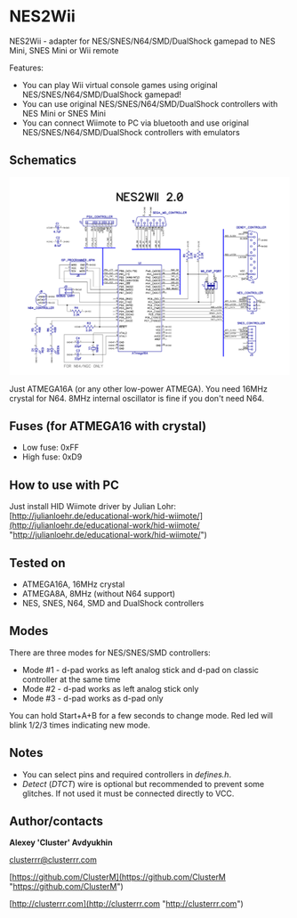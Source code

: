 # NES2Wii

NES2Wii - adapter for NES/SNES/N64/SMD/DualShock gamepad to NES Mini, SNES Mini or Wii remote

Features:

* You can play Wii virtual console games using original NES/SNES/N64/SMD/DualShock gamepad!
* You can use original NES/SNES/N64/SMD/DualShock controllers with NES Mini or SNES Mini
* You can connect Wiimote to PC via bluetooth and use original NES/SNES/N64/SMD/DualShock controllers with emulators

## Schematics

![Schematics](board/nes2wii.png)

Just ATMEGA16A (or any other low-power ATMEGA). You need 16MHz crystal for N64. 8MHz internal oscillator is fine if you don't need N64.

## Fuses (for ATMEGA16 with crystal)

* Low fuse: 0xFF
* High fuse: 0xD9

## How to use with PC

Just install HID Wiimote driver by Julian Lohr: [http://julianloehr.de/educational-work/hid-wiimote/](http://julianloehr.de/educational-work/hid-wiimote/ "http://julianloehr.de/educational-work/hid-wiimote/")

## Tested on

* ATMEGA16A, 16MHz crystal
* ATMEGA8A, 8MHz (without N64 support)
* NES, SNES, N64, SMD and DualShock controllers

## Modes

There are three modes for NES/SNES/SMD controllers:
* Mode #1 - d-pad works as left analog stick and d-pad on classic controller at the same time
* Mode #2 - d-pad works as left analog stick only
* Mode #3 - d-pad works as d-pad only

You can hold Start+A+B for a few seconds to change mode. Red led will blink 1/2/3 times indicating new mode.

## Notes

* You can select pins and required controllers in *defines.h*.
* *Detect* (*DTCT*) wire is optional but recommended to prevent some glitches. If not used it must be connected directly to VCC.

## Author/contacts

**Alexey 'Cluster' Avdyukhin**

clusterrr@clusterrr.com

[https://github.com/ClusterM](https://github.com/ClusterM "https://github.com/ClusterM")

[http://clusterrr.com](http://clusterrr.com "http://clusterrr.com")
